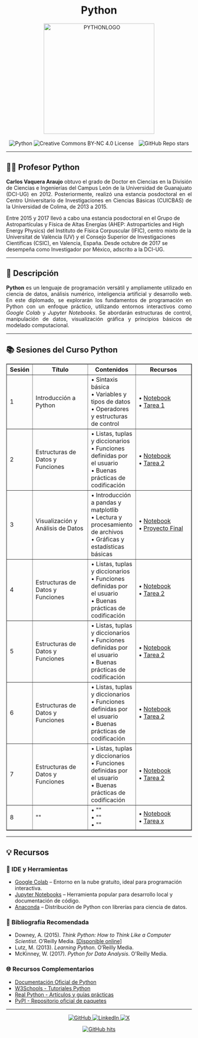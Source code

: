 <div align="center">
  <h1>Python</h1>
  <img src="https://github.com/f0xpl0it/Tercer-Diplomado-en-Programacion-Basica/blob/main/Assets/PYTHON.png" alt="PYTHONLOGO" width="300"/>  
<br><br>

<img src="https://img.shields.io/badge/-Python-3776AB?logo=python&logoColor=white&style=plastic" alt="Python" />
<img src="https://img.shields.io/badge/License-CC%20BY--NC%204.0-007FFF?style=plastic&logo=creativecommons&logoColor=white" alt="Creative Commons BY-NC 4.0 License" />
<img src="https://img.shields.io/github/stars/f0xpl0it" alt="GitHub Repo stars" style="margin-left: 10px;" />

</div>

---

<h2>👨‍🏫 Profesor Python </h2>
<p style="max-width: 600px; text-align: justify;"> <strong>Carlos Vaquera Araujo</strong> obtuvo el grado de Doctor en Ciencias en la División de Ciencias e Ingenierías del Campus León de la Universidad de Guanajuato (DCI-UG) en 2012. Posteriormente, realizó una estancia posdoctoral en el Centro Universitario de Investigaciones en Ciencias Básicas (CUICBAS) de la Universidad de Colima, de 2013 a 2015.
  
Entre 2015 y 2017 llevó a cabo una estancia posdoctoral en el Grupo de Astropartículas y Física de Altas Energías (AHEP: Astroparticles and High Energy Physics) del Instituto de Física Corpuscular (IFIC), centro mixto de la Universitat de València (UV) y el Consejo Superior de Investigaciones Científicas (CSIC), en Valencia, España. Desde octubre de 2017 se desempeña como Investigador por México, adscrito a la DCI-UG.

  ---
<h2>🚀 Descripción</h2>

<p style="text-align: justify;">
  <strong>Python</strong> es un lenguaje de programación versátil y ampliamente utilizado en ciencia de datos, análisis numérico, inteligencia artificial y desarrollo web. En este diplomado, se explorarán los fundamentos de programación en Python con un enfoque práctico, utilizando entornos interactivos como <em>Google Colab</em> y <em>Jupyter Notebooks</em>. Se abordarán estructuras de control, manipulación de datos, visualización gráfica y principios básicos de modelado computacional.
</p>

---

<h2>📚 Sesiones del Curso Python</h2>

<div align="center">
  <table border="1" cellspacing="0" cellpadding="6" width="100%">
    <tr>
      <th width="10%">Sesión</th>
      <th width="30%">Título</th>
      <th>Contenidos</th>
      <th width="210px">Recursos</th>
    </tr>
    <tr>
      <td>1</td>
      <td>Introducción a Python</td>
      <td>
        • Sintaxis básica<br />
        • Variables y tipos de datos<br />
        • Operadores y estructuras de control
      </td>
      <td>
        • <a href="LINK">Notebook</a><br />
        • <a href="LINK">Tarea 1</a>
      </td>
    </tr>
    <tr>
      <td>2</td>
      <td>Estructuras de Datos y Funciones</td>
      <td>
        • Listas, tuplas y diccionarios<br />
        • Funciones definidas por el usuario<br />
        • Buenas prácticas de codificación
      </td>
      <td>
        • <a href="LINK">Notebook</a><br />
        • <a href="LINK">Tarea 2</a>
      </td>
    </tr>
    <tr>
      <td>3</td>
      <td>Visualización y Análisis de Datos</td>
      <td>
        • Introducción a pandas y matplotlib<br />
        • Lectura y procesamiento de archivos<br />
        • Gráficas y estadísticas básicas
      </td>
      <td>
        • <a href="LINK">Notebook</a><br />
        • <a href="LINK">Proyecto Final</a>
      </td>
    </tr>
      <td>4</td>
      <td>Estructuras de Datos y Funciones</td>
      <td>
        • Listas, tuplas y diccionarios<br />
        • Funciones definidas por el usuario<br />
        • Buenas prácticas de codificación
      </td>
      <td>
        • <a href="LINK">Notebook</a><br />
        • <a href="LINK">Tarea 2</a>
      </td>
    </tr>
    <tr>
      <td>5</td>
      <td>Estructuras de Datos y Funciones</td>
      <td>
        • Listas, tuplas y diccionarios<br />
        • Funciones definidas por el usuario<br />
        • Buenas prácticas de codificación
      </td>
      <td>
        • <a href="LINK">Notebook</a><br />
        • <a href="LINK">Tarea 2</a>
      </td>
    </tr>
    <tr>
      <td>6</td>
      <td>Estructuras de Datos y Funciones</td>
      <td>
        • Listas, tuplas y diccionarios<br />
        • Funciones definidas por el usuario<br />
        • Buenas prácticas de codificación
      </td>
      <td>
        • <a href="LINK">Notebook</a><br />
        • <a href="LINK">Tarea 2</a>
      </td>
    </tr>
    <tr>
    <td>7</td>
      <td>Estructuras de Datos y Funciones</td>
      <td>
        • Listas, tuplas y diccionarios<br />
        • Funciones definidas por el usuario<br />
        • Buenas prácticas de codificación
      </td>
      <td>
        • <a href="LINK">Notebook</a><br />
        • <a href="LINK">Tarea 2</a>
      </td>
    </tr>
    <tr>
    <td>8</td>
      <td>""</td>
      <td>
        • ""<br />
        • ""<br />
        • ""
      </td>
      <td>
        • <a href="LINK">Notebook</a><br />
        • <a href="LINK">Tarea x</a>
      </td>
    </tr>
    <tr>
  </table>
</div>

---

<h2>💡 <strong>Recursos</strong></h2>

<h3>🔧 IDE y Herramientas</h3>
<ul>
  <li><a href="https://colab.research.google.com/" target="_blank">Google Colab</a> – Entorno en la nube gratuito, ideal para programación interactiva.</li>
  <li><a href="https://jupyter.org/" target="_blank">Jupyter Notebooks</a> – Herramienta popular para desarrollo local y documentación de código.</li>
  <li><a href="https://www.anaconda.com/products/distribution" target="_blank">Anaconda</a> – Distribución de Python con librerías para ciencia de datos.</li>
</ul>

<h3>📘 Bibliografía Recomendada</h3>
<ul>
  <li>Downey, A. (2015). <em>Think Python: How to Think Like a Computer Scientist</em>. O’Reilly Media. <a href="https://greenteapress.com/wp/think-python-2e/" target="_blank">[Disponible online]</a></li>
  <li>Lutz, M. (2013). <em>Learning Python</em>. O’Reilly Media.</li>
  <li>McKinney, W. (2017). <em>Python for Data Analysis</em>. O'Reilly Media.</li>
</ul>

<h3>🌐 Recursos Complementarios</h3>
<ul>
  <li><a href="https://docs.python.org/3/" target="_blank">Documentación Oficial de Python</a></li>
  <li><a href="https://www.w3schools.com/python/" target="_blank">W3Schools - Tutoriales Python</a></li>
  <li><a href="https://realpython.com/" target="_blank">Real Python - Artículos y guías prácticas</a></li>
  <li><a href="https://pypi.org/" target="_blank">PyPI - Repositorio oficial de paquetes</a></li>
</ul>

---

<p align="center">
    <a href="https://github.com/f0xpl0it" target="_blank">
        <img alt="GitHub" src="https://img.shields.io/badge/-@f0xpl0it-181717?style=plastic&logo=GitHub&logoColor=white">
    </a>
    <a href="https://www.linkedin.com/in/michael-paucar-rojas-061545129" target="_blank">
        <img alt="LinkedIn" src="https://img.shields.io/badge/-LinkedIn-0077B5?style=plastic&logo=Linkedin&logoColor=white">
    </a>
<a href="https://x.com/f0xpl0it" target="_blank">
  <img alt="X" src="https://img.shields.io/badge/-@f0xpl0it-FFFFFF?logo=x&logoColor=000000&style=plastic" />
</a>
</p>

<p align="center">
    <a href="https://github.com/f0xpl0it/Tercer-Diplomado-en-Programacion-Basica/edit/main/Python" target="_blank">
        <img alt="GitHub hits" src="https://img.shields.io/github/last-commit/f0xpl0it/Tercer-Diplomado-en-Programaci-n-B-sica-2025?label=profile%20updated&style=plastic">
    </a>
</p>



                                                











